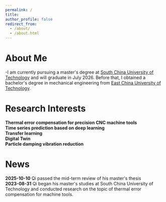 ```yaml
---
permalink: /
title:
author_profile: false
redirect_from: 
  - /about/
  - /about.html
---
```

About Me
======
-I am currently pursuing a master's degree at [South China University of Technology](https://www.scut.edu.cn/) and will graduate in July 2026. Before that, I obtained a bachelor's degree in mechanical engineering from [East China University of Technology](https://www.ecust.edu.cn/).

Research Interests
======
**Thermal error compensation for precision CNC machine tools**  
**Time series prediction based on deep learning**  
**Transfer learning**  
**Digital Twin**  
**Particle damping vibration reduction**  


News
======
**2025-10-10** Qi passed the mid-term review of his master's thesis  
**2023-08-31** Qi began his master's studies at South China University of Technology and conducted research on the topic of thermal error compensation for machine tools.
